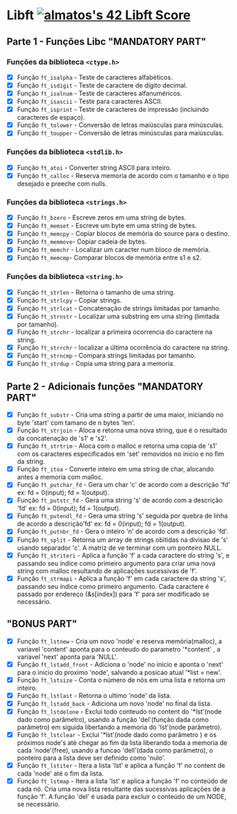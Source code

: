 # Libft [![almatos's 42 Libft Score](https://badge42.vercel.app/api/v2/cla88p9vf00110fmd8v1byjg9/project/2849382)](https://github.com/JaeSeoKim/badge42)
## Parte 1 - Funções Libc "MANDATORY PART"

### Funções da biblioteca `<ctype.h>`
- [x] Função `ft_isalpha` - Teste de caracteres alfabéticos. 
- [x] Função `ft_isdigit` - Teste de caractere de dígito decimal. 
- [x] Função `ft_isalnum` - Teste de caracteres alfanuméricos. 
- [x] Função `ft_isascii` - Teste para caracteres ASCII. 
- [x] Função `ft_isprint` - Teste de caracteres de impressão (incluindo caracteres de espaço). 
- [x] Função `ft_tolower` - Conversão de letras maiúsculas para minúsculas. 
- [x] Função `ft_toupper` - Conversão de letras minúsculas para maiúsculas. 

### Funções da biblioteca `<stdlib.h>`
- [x] Função `ft_atoi` - Converter string ASCII para inteiro. 
- [x] Função `ft_calloc` - Reserva memoria de acordo com o tamanho e o tipo desejado e preeche com nulls.

### Funções da biblioteca `<strings.h>`
- [x] Função `ft_bzero` - Escreve zeros em uma string de bytes. 
- [x] Função `ft_memset` - Escreve um byte em uma string de bytes. 
- [x] Função `ft_memcpy` - Copiar blocos de memória do source para o destino. 
- [x] Função `ft_memmove`- Copiar cadeia de bytes. 
- [x] Função `ft_memchr` - Localizar um caracter num bloco de memória.
- [x] Função `ft_memcmp`- Comparar blocos de memória entre s1 e s2. 

### Funções da biblioteca `<string.h>`
- [x] Função `ft_strlen` - Retorna o tamanho de uma string. 
- [x] Função `ft_strlcpy` - Copiar strings. 
- [x] Função `ft_strlcat` - Concatenação de strings limitadas por tamanho. 
- [x] Função `ft_strnstr` - Localizar uma substring em uma string (limitada por tamanho).
- [x] Função `ft_strchr` - localizar a primeira ocorrencia do caractere na string.
- [x] Função `ft_strrchr` - localizar a última ocorrência  do caractere na string.
- [x] Função `ft_strncmp` - Compara strings limitadas por tamanho.
- [x] Função `ft_strdup` - Copia uma string para a memoria.

## Parte 2 - Adicionais funções "MANDATORY PART"
- [x] Função `ft_substr` - Cria uma string a partir de uma maior, iniciando no byte 'start' com tamano de n bytes 'len'.
- [x] Função `ft_strjoin` - Aloca e retorna uma nova string, que é o resultado da concatenação de 's1' e 's2'.
- [x] Função `ft_strtrim` - Aloca com o malloc e retorna uma copia de 's1' com os caracteres especificados em 'set' removidos no inicio e no fim da string.
- [x] Função `ft_itoa` -  Converte inteiro em uma string de char, alocando antes a memoria com malloc.
- [x] Função `ft_putchar_fd` - Gera um char 'c' de acordo com a descrição 'fd' ex: fd = 0(input); fd = 1(output).
- [x] Função `ft_putstr_fd` - Gera uma string 's' de acordo com a descrição 'fd' ex: fd = 0(input); fd = 1(output).
- [x] Função `ft_putendl_fd` - Gera uma string 's' seguida por quebra de linha de acordo a descrição'fd' ex: fd = 0(input); fd = 1(output).
- [x] Função `ft_putnbr_fd` - Gera o inteiro 'n' de acordo com a descrição 'fd'.
- [x] Função `ft_split` - Retorna um array de strings obitidas na divisao de 's' usando separador 'c'. A matriz de ve terminar com um ponteiro NULL.
- [x] Função `ft_striteri` - Aplica a função 'f' a cada caractere do string 's', e passando seu índice como primeiro argumento
para criar uma nova string com malloc resultando de aplicações sucessivas de 'f'.
- [x] Função `ft_strmapi` -  Aplica a função 'f' em cada caractere da string 's', passando seu índice como primeiro argumento. Cada caractere é passado por
endereço (&s[index]) para 'f' para ser modificado se necessário.

## "BONUS PART"
- [x] Função `ft_lstnew` - Cria um novo 'node' e reserva memória(malloc), a variavel 'content' aponta para o conteudo do parametro '*content' , a variavel 'next' aponta para 'NULL'.
- [x] Função `ft_lstadd_front` - Adiciona o 'node' no inicio e aponta o 'next' para o inicio do proximo 'node', salvando a posicao atual '*list = new'.
- [x] Função `ft_lstsize` - Conta o número de nós em uma lista e retorna um inteiro.
- [x] Função `ft_lstlast` - Retorna o ultimo 'node' da lista.
- [x] Função `ft_lstadd_back` - Adiciona um novo 'node' no final da lista.
- [x] Função `ft_lstdelone` -  Exclui todo conteudo no content do '*lst'(node dado como parâmetro), usando a função 'del'(função dada como parâmetro) em siguida libertando a memoria do 'lst'(node parâmetro).
- [x] Função `ft_lstclear` - Exclui '*lst'(node dado como parâmetro ) e os próximos node's até chegar ao fim da lista liberando toda a memoria de cada 'node'(free), usando a funcao  'dell'(dada como parâmetro), o ponteiro para a lista deve ser definido como 'nulo'.
- [x] Função `ft_lstiter` - Itera a lista 'lst' e aplica a função 'f' no content de cada 'node' até o fim da lista.  
- [x] Função `ft_lstmap` - Itera a lista 'lst' e aplica a função 'f' no conteúdo de cada nó. Cria uma nova lista resultante das sucessivas aplicações de a função 'f'. A função 'del' é usada para excluir o conteúdo de um NODE, se necessário.
